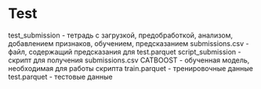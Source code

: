 # Test
test_submission - тетрадь с загрузкой, предобработкой, анализом, добавлением признаков, обучением, предсказанием
submissions.csv - файл, содержащий предсказания для test.parquet
script_submission - скрипт для получения submissions.csv
CATBOOST - обученная модель, необходимая для работы скрипта
train.parquet - тренировочные данные
test.parquet - тестовые данные
